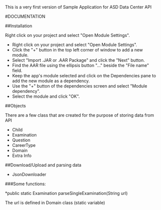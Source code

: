 This is a very first version of Sample Application for ASD Data Center API

#DOCUMENTATION


##Installation

Right click on your project and select "Open Module Settings".

* Right click on your project and select "Open Module Settings".
* Click the "+" button in the top left corner of window to add a new module.
* Select "Import .JAR or .AAR Package" and click the "Next" button.
* Find the AAR file using the ellipsis button "..." beside the "File name" field.
* Keep the app's module selected and click on the Dependencies pane to add the new module as a dependency.
* Use the "+" button of the dependencies screen and select "Module dependency".
* Select the module and click "OK".


##Objects

There are a few class that are created for the purpose of storing data from API

* Child
* Examination
* Question
* CareerType
* Domain
* Extra Info


##Download/Upload and parsing data

* JsonDownloader

###Some functions:

*public static Examination parseSingleExamination(String url)

The url is defined in Domain class (static variable)


